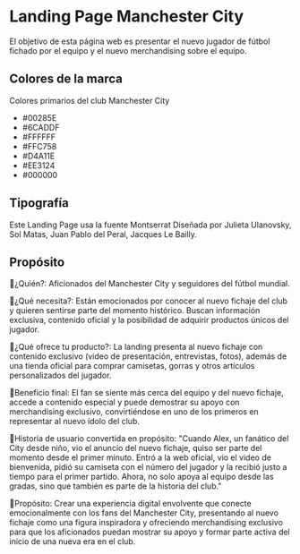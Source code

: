 # Landing Page Manchester City

El objetivo de esta página web es presentar el nuevo jugador de fútbol fichado por el equipo y el nuevo merchandising sobre el equipo.

## Colores de la marca

Colores primarios del club Manchester City

- #00285E
- #6CADDF
- #FFFFFF
- #FFC758
- #D4A11E
- #EE3124
- #000000

## Tipografía

Este Landing Page usa la fuente Montserrat Diseñada por Julieta Ulanovsky, Sol Matas, Juan Pablo del Peral, Jacques Le Bailly.

## Propósito

🔹¿Quién?:
Aficionados del Manchester City y seguidores del fútbol mundial.

🔹¿Qué necesita?:
Están emocionados por conocer al nuevo fichaje del club y quieren sentirse parte del momento histórico. Buscan información exclusiva, contenido oficial y la posibilidad de adquirir productos únicos del jugador.

🔹¿Qué ofrece tu producto?:
La landing presenta al nuevo fichaje con contenido exclusivo (video de presentación, entrevistas, fotos), además de una tienda oficial para comprar camisetas, gorras y otros artículos personalizados del jugador.

🔹Beneficio final:
El fan se siente más cerca del equipo y del nuevo fichaje, accede a contenido especial y puede demostrar su apoyo con merchandising exclusivo, convirtiéndose en uno de los primeros en representar al nuevo ídolo del club.

🔹Historia de usuario convertida en propósito:
"Cuando Alex, un fanático del City desde niño, vio el anuncio del nuevo fichaje, quiso ser parte del momento desde el primer minuto. Entró a la web oficial, vio el video de bienvenida, pidió su camiseta con el número del jugador y la recibió justo a tiempo para el primer partido. Ahora, no solo apoya al equipo desde las gradas, sino que también es parte de la historia del club."

🔹Propósito: 
Crear una experiencia digital envolvente que conecte emocionalmente con los fans del Manchester City, presentando al nuevo fichaje como una figura inspiradora y ofreciendo merchandising exclusivo para que los aficionados puedan mostrar su apoyo y formar parte activa del inicio de una nueva era en el club.


